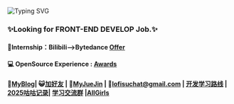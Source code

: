 ![Typing SVG](https://readme-typing-svg.herokuapp.com?font=Fira+Code&pause=1000&random=false&width=435&lines=Hi👋+I+am+Su+😊+Apache+Contributor+%F0%9F%91%8B;👩🏻‍💻+Major+in+Software+Engineering.+✨%F0%9F%91%8B;Open+Source+Enthusiast✨.)
### **✨Looking for FRONT-END DEVELOP Job.✨** 
#### **🌱Internship**：Bilibili-->Bytedance [**Offer**](https://github.com/LofiSu/LofiSu/blob/main/offer.md) 
#### **💻 OpenSource Experience :** [**Awards**](https://github.com/LofiSu/LofiSu/blob/main/Awards.md) 
#### 💬[**MyBlog**](https://www.lofisu.chat/)| 😺[加好友](https://github.com/LofiSu/myBlog?tab=readme-ov-file#%E5%8F%8B%E6%83%85%E9%93%BE%E6%8E%A5) | 🎯[MyJueJin](https://juejin.cn/user/2351234356882624) | 📮lofisuchat@gmail.com | [开发学习路线](https://github.com/kamranahmedse/developer-roadmap) | [2025咕咕记录](https://github.com/LofiSu/LofiSu/blob/main/TODO.md)| [学习交流群](https://github.com/LofiSu/LofiSu/blob/main/qr.md) |[AllGirls](https://github.com/user-attachments/assets/98d2ee13-2243-48cb-beee-3d8399fa73b8)
<!---
LofiSu/LofiSu is a ✨ special ✨ repository because its `README.md` (this file) appears on your GitHub profile.
You can click the Preview link to take a look at your changes.

--->
